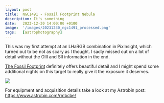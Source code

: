 ```yaml
---
layout: post
title:  NGC1491 - Fossil Footprint Nebula
description: It's something
date:   2023-12-30 14:00:00 +0100
image:  '/images/20231230_ngc1491_processed.png'
tags:   [astrophotography]
---
```


This was my first attempt at an LHaRGB combination in PixInsight, which turned out to be not as scary as I thought.
I sadly missed out on a lot of detail without the OIII and SII information in the end.

<a href="https://en.wikipedia.org/wiki/NGC_1491">The Fossil Footprint</a> definitely offers beautiful detail and I might spend some additional nights on this target to really give it the exposure it deserves.

<div class="gallery-box">
  <div class="gallery">
    <img src="/images/20231230_ngc1491_processed.png">
  </div>
</div>

For equipment and acquisition details take a look at my Astrobin post: <a href="https://www.astrobin.com/rmbcbe/" target="_blank">https://www.astrobin.com/rmbcbe/</a>